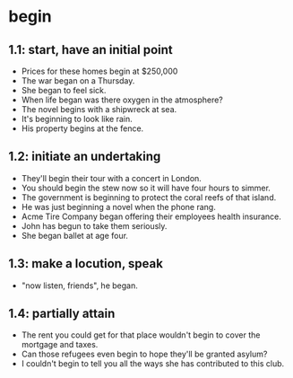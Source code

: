 # begin
## 1.1: start, have an initial point

  *  Prices for these homes begin at $250,000
  *  The war began on a Thursday.
  *  She began to feel sick.
  *  When life began was there oxygen in the atmosphere?
  *  The novel begins with a shipwreck at sea.
  *  It's beginning to look like rain.
  *  His property begins at the fence.

## 1.2: initiate an undertaking

  *  They'll begin their tour with a concert in London.
  *  You should begin the stew now so it will have four hours to simmer.
  *  The government is beginning to protect the coral reefs of that island.
  *  He was just beginning a novel when the phone rang.
  *  Acme Tire Company began offering their employees health insurance.
  *  John has begun to take them seriously.
  *  She began ballet at age four.

## 1.3: make a locution, speak

  *  "now listen, friends", he began.

## 1.4: partially attain

  *  The rent you could get for that place wouldn't begin to cover the mortgage and taxes.
  *  Can those refugees even begin to hope they'll be granted asylum?
  *  I couldn't begin to tell you all the ways she has contributed to this club.
